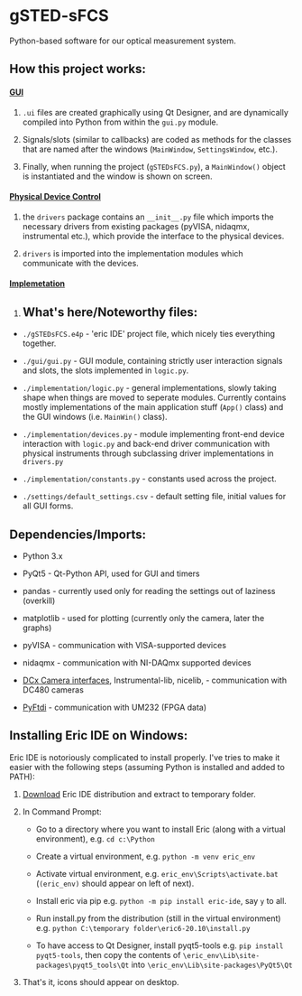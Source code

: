# gSTED-sFCS

Python-based software for our optical measurement system.

## How this project works:

#### <u>GUI</u>

1. `.ui` files are created graphically using Qt Designer, and are dynamically compiled into Python from within the `gui.py` module.

2. Signals/slots (similar to callbacks) are coded as methods for the classes that are named after the windows (`MainWindow`, `SettingsWindow`, etc.).

3. Finally, when running the project (`gSTEDsFCS.py`), a `MainWindow()` object is instantiated and the window is shown on screen.

#### <u>Physical Device Control</u>

1. the `drivers` package contains an `__init__.py` file which imports the necessary drivers from existing packages (pyVISA, nidaqmx, instrumental etc.), which provide the interface to the physical devices.

2. `drivers` is imported into the implementation modules which communicate with the devices.

#### <u>Implemetation</u>

1. ## What's here/Noteworthy files:
- `./gSTEDsFCS.e4p` - 'eric IDE' project file, which nicely ties everything together.

- `./gui/gui.py` - GUI module, containing strictly user interaction signals and slots, the slots implemented in `logic.py`.

- `./implementation/logic.py` - general implementations, slowly taking shape when things are moved to seperate modules. Currently contains mostly implementations of the main application stuff (`App()` class) and the GUI windows (i.e. `MainWin()` class).

- `./implementation/devices.py` - module implementing front-end device interaction with `logic.py` and back-end driver communication with physical instruments through subclassing driver implementations in `drivers.py`

- `./implementation/constants.py` - constants used across the project.

- `./settings/default_settings.csv` - default setting file, initial values for all GUI forms.

## Dependencies/Imports:

- Python 3.x

- PyQt5 - Qt-Python API, used for GUI and timers

- pandas - currently used only for reading the settings out of laziness (overkill)

- matplotlib - used for plotting (currently only the camera, later the graphs)

- pyVISA - communication with VISA-supported devices

- nidaqmx - communication with NI-DAQmx supported devices

- [DCx Camera interfaces](https://www.thorlabs.com/software_pages/ViewSoftwarePage.cfm?Code=ThorCam), Instrumental-lib, nicelib,  - communication with DC480 cameras

- [PyFtdi](https://eblot.github.io/pyftdi/installation.html) - communication with UM232 (FPGA data)

## Installing Eric IDE on Windows:

Eric IDE is notoriously complicated to install properly. I've tries to make it easier with the following steps (assuming Python is installed and added to PATH):

1. [Download](https://sourceforge.net/projects/eric-ide/) Eric IDE distribution and extract to temporary folder.

2. In Command Prompt:
   
   * Go to a directory where you want to install Eric (along with a virtual environment), e.g. `cd c:\Python`
   
   * Create a virtual environment, e.g. `python -m venv eric_env`
   
   * Activate virtual environment, e.g. `eric_env\Scripts\activate.bat` (`(eric_env)` should appear on left of next).
   
   * Install eric via pip e.g. `python -m pip install eric-ide`, say `y` to all.
   
   * Run install.py from the distribution (still in the virtual environment) e.g. `python C:\temporary folder\eric6-20.10\install.py`
   
   * To have access to Qt Designer, install pyqt5-tools e.g. `pip install pyqt5-tools`, then copy the contents of `\eric_env\Lib\site-packages\pyqt5_tools\Qt` into `\eric_env\Lib\site-packages\PyQt5\Qt`

3. That's it, icons should appear on desktop.

